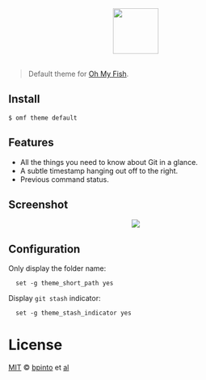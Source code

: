 <div align="center">
  <a href="http://github.com/fish-shell/omf">
  <img width=90px  src="https://cloud.githubusercontent.com/assets/8317250/8510172/f006f0a4-230f-11e5-98b6-5c2e3c87088f.png">
  </a>
</div>
<br>

> Default theme for [Oh My Fish][omf-link].

## Install

```fish
$ omf theme default
```

## Features

* All the things you need to know about Git in a glance.
* A subtle timestamp hanging out off to the right.
* Previous command status.

## Screenshot

<p align="center">
<img src="https://cloud.githubusercontent.com/assets/526122/9604024/ac338638-50ac-11e5-874a-70fa9287db93.png">
</p>

## Configuration

Only display the folder name:
```
  set -g theme_short_path yes
```

Display `git stash` indicator:
```
  set -g theme_stash_indicator yes
```

# License

[MIT][mit] © [bpinto][author] et [al][contributors]


[mit]:            http://opensource.org/licenses/MIT
[author]:         http://github.com/bpinto
[contributors]:   https://github.com/oh-my-fish/theme-default/graphs/contributors
[omf-link]:       https://www.github.com/oh-my-fish/oh-my-fish

[license-badge]:  https://img.shields.io/badge/license-MIT-007EC7.svg?style=flat-square
[travis-badge]:   http://img.shields.io/travis/oh-my-fish/theme-default.svg?style=flat-square
[travis-link]:    https://travis-ci.org/oh-my-fish/theme-default
